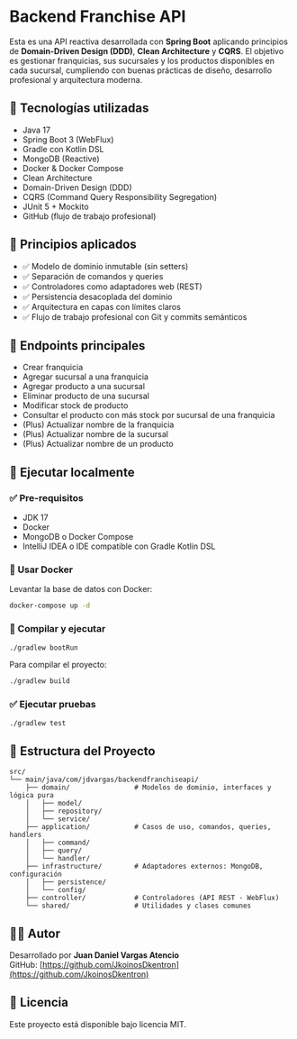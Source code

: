 # Backend Franchise API

Esta es una API reactiva desarrollada con **Spring Boot** aplicando principios de **Domain-Driven Design (DDD)**, **Clean Architecture** y **CQRS**. El objetivo es gestionar franquicias, sus sucursales y los productos disponibles en cada sucursal, cumpliendo con buenas prácticas de diseño, desarrollo profesional y arquitectura moderna.

## 🧱 Tecnologías utilizadas

- Java 17
- Spring Boot 3 (WebFlux)
- Gradle con Kotlin DSL
- MongoDB (Reactive)
- Docker & Docker Compose
- Clean Architecture
- Domain-Driven Design (DDD)
- CQRS (Command Query Responsibility Segregation)
- JUnit 5 + Mockito
- GitHub (flujo de trabajo profesional)

## 🎯 Principios aplicados

- ✅ Modelo de dominio inmutable (sin setters)
- ✅ Separación de comandos y queries
- ✅ Controladores como adaptadores web (REST)
- ✅ Persistencia desacoplada del dominio
- ✅ Arquitectura en capas con límites claros
- ✅ Flujo de trabajo profesional con Git y commits semánticos

## 🚀 Endpoints principales

- Crear franquicia
- Agregar sucursal a una franquicia
- Agregar producto a una sucursal
- Eliminar producto de una sucursal
- Modificar stock de producto
- Consultar el producto con más stock por sucursal de una franquicia
- (Plus) Actualizar nombre de la franquicia
- (Plus) Actualizar nombre de la sucursal
- (Plus) Actualizar nombre de un producto

## 🧪 Ejecutar localmente

### ✅ Pre-requisitos

- JDK 17
- Docker
- MongoDB o Docker Compose
- IntelliJ IDEA o IDE compatible con Gradle Kotlin DSL

### 🐳 Usar Docker

Levantar la base de datos con Docker:

```bash
docker-compose up -d
```

### 🔧 Compilar y ejecutar

```bash
./gradlew bootRun
```

Para compilar el proyecto:

```bash
./gradlew build
```

### ✅ Ejecutar pruebas

```bash
./gradlew test
```

## 📁 Estructura del Proyecto

```text
src/
└── main/java/com/jdvargas/backendfranchiseapi/
    ├── domain/                # Modelos de dominio, interfaces y lógica pura
    │   ├── model/
    │   ├── repository/
    │   └── service/
    ├── application/           # Casos de uso, comandos, queries, handlers
    │   ├── command/
    │   ├── query/
    │   └── handler/
    ├── infrastructure/        # Adaptadores externos: MongoDB, configuración
    │   ├── persistence/
    │   └── config/
    ├── controller/            # Controladores (API REST - WebFlux)
    └── shared/                # Utilidades y clases comunes
```

## 👨‍💻 Autor

Desarrollado por **Juan Daniel Vargas Atencio**  
GitHub: [https://github.com/JkoinosDkentron](https://github.com/JkoinosDkentron)

## 📝 Licencia

Este proyecto está disponible bajo licencia MIT.
